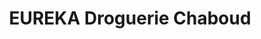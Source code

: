 ---
title: "EUREKA Droguerie Chaboud"
url: /albertville/eureka-droguerie-chaboud/
shop: Haushaltsartikel
---